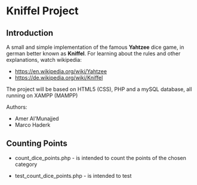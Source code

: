 # Kniffel Project

## Introduction

A small and simple implementation of the famous **Yahtzee** dice game, in german better known as **Kniffel**. For learning about the rules and other explanations, watch wikipedia:

- https://en.wikipedia.org/wiki/Yahtzee
- https://de.wikipedia.org/wiki/Kniffel

The project will be based on HTML5 (CSS), PHP and a mySQL database, all running on XAMPP (MAMPP)

Authors:

- Amer Al'Munajjed
- Marco Haderk

## Counting Points

- count_dice_points.php - is intended to count the points of the chosen category

- test_count_dice_points.php - is intended to test 